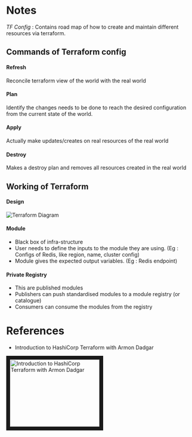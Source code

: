 

# Notes

*TF Config* : Contains road map of how to create and maintain different resources via terraform.

## Commands of Terraform config

#### Refresh
Reconcile terraform view of the world with the real world

#### Plan
Identify the changes needs to be done to reach the desired configuration from the current state of the world.

#### Apply
Actually make updates/creates on real resources of the real world

#### Destroy
Makes a destroy plan and removes all resources created in the real world


## Working of Terraform

#### Design
![Terraform Diagram](https://github.com/hobbes09/backendDevNotes/blob/master/terraform/resources/pic1.png "Terraform Diagram")

#### Module
- Black box of infra-structure
- User needs to define the inputs to the module they are using. (Eg : Configs of Redis, like region, name, cluster config)
- Module gives the expected output variables. (Eg : Redis endpoint)

#### Private Registry
- This are published modules
- Publishers can push standardised modules to a module registry (or catalogue)
- Consumers can consume the modules from the registry

# References

- Introduction to HashiCorp Terraform with Armon Dadgar

<a href="http://www.youtube.com/watch?feature=player_embedded&v=h970ZBgKINg" target="_blank"><img src="http://img.youtube.com/vi/h970ZBgKINg/0.jpg"
alt="Introduction to HashiCorp Terraform with Armon Dadgar" width="240" height="180" border="10" /></a>

